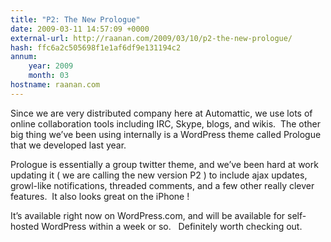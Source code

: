 ```yaml
---
title: "P2: The New Prologue"
date: 2009-03-11 14:57:09 +0000
external-url: http://raanan.com/2009/03/10/p2-the-new-prologue/
hash: ffc6a2c505698f1e1af6df9e131194c2
annum:
    year: 2009
    month: 03
hostname: raanan.com
---
```


Since we are very distributed company here at Automattic, we use lots of online collaboration tools including IRC, Skype, blogs, and wikis.  The other big thing we’ve been using internally is a WordPress theme called Prologue that we developed last year.

Prologue is essentially a group twitter theme, and we’ve been hard at work updating it ( we are calling the new version P2 ) to include ajax updates, growl-like notifications, threaded comments, and a few other really clever features.  It also looks great on the iPhone !

It’s available right now on WordPress.com, and will be available for self-hosted WordPress within a week or so.   Definitely worth checking out.

       


